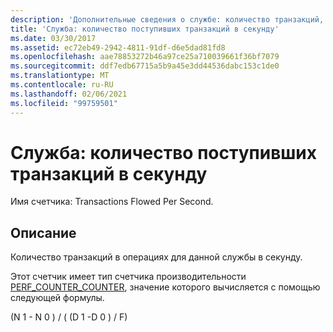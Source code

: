 ```yaml
---
description: 'Дополнительные сведения о службе: количество транзакций, обработанных за секунду'
title: 'Служба: количество поступивших транзакций в секунду'
ms.date: 03/30/2017
ms.assetid: ec72eb49-2942-4811-91df-d6e5dad81fd8
ms.openlocfilehash: aae78853272b46a97ce25a710039661f36bf7079
ms.sourcegitcommit: ddf7edb67715a5b9a45e3dd44536dabc153c1de0
ms.translationtype: MT
ms.contentlocale: ru-RU
ms.lasthandoff: 02/06/2021
ms.locfileid: "99759501"
---
```

# <a name="service-transactions-flowed-per-second"></a>Служба: количество поступивших транзакций в секунду

Имя счетчика: Transactions Flowed Per Second.  
  
## <a name="description"></a>Описание  

 Количество транзакций в операциях для данной службы в секунду.  
  
 Этот счетчик имеет тип счетчика производительности [PERF_COUNTER_COUNTER](/previous-versions/windows/it-pro/windows-server-2003/cc740048(v=ws.10)), значение которого вычисляется с помощью следующей формулы.  
  
 (N 1 - N 0 ) / ( (D 1 -D 0 ) / F)
